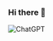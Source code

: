### Hi there 👋

![ChatGPT](https://img.shields.io/badge/chatGPT-74aa9c?style=for-the-badge&logo=openai&logoColor=white)

